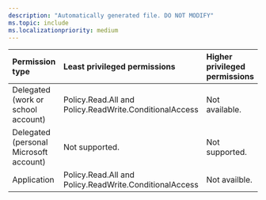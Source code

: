 ```yaml
---
description: "Automatically generated file. DO NOT MODIFY"
ms.topic: include
ms.localizationpriority: medium
---
```


|Permission type|Least privileged permissions|Higher privileged permissions|
|:---|:---|:---|
|Delegated (work or school account)|Policy.Read.All and Policy.ReadWrite.ConditionalAccess|Not available.|
|Delegated (personal Microsoft account)|Not supported.|Not supported.|
|Application|Policy.Read.All and Policy.ReadWrite.ConditionalAccess|Not availble.|
